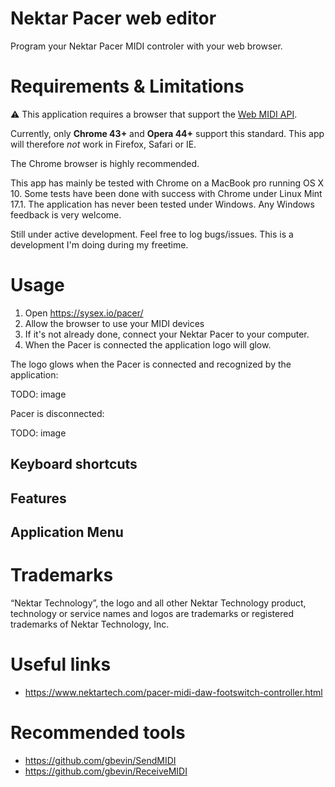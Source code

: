 # Nektar Pacer web editor

Program your Nektar Pacer MIDI controler with your web browser. 


# Requirements &amp; Limitations

:warning: This application requires a browser that support the [Web MIDI API](http://webaudio.github.io/web-midi-api/).

Currently, only **Chrome 43+** and **Opera 44+** support this standard. This app will therefore _not_ work in Firefox, Safari or IE. 

The Chrome browser is highly recommended. 

This app has mainly be tested with Chrome on a MacBook pro running OS X 10. Some tests have been done with success with Chrome under Linux Mint 17.1. 
The application has never been tested under Windows. Any Windows feedback is very welcome.

Still under active development. Feel free to log bugs/issues. This is a development I'm doing during my freetime. 


# Usage

1. Open https://sysex.io/pacer/
2. Allow the browser to use your MIDI devices
3. If it's not already done, connect your Nektar Pacer to your computer.
4. When the Pacer is connected the application logo will glow.

The logo glows when the Pacer is connected and recognized by the application:

TODO: image

Pacer is disconnected:

TODO: image

## Keyboard shortcuts



## Features



## Application Menu




# Trademarks

“Nektar Technology”, the logo and all other Nektar Technology product, technology or service names and logos are trademarks or registered trademarks of Nektar Technology, Inc.



# Useful links

- https://www.nektartech.com/pacer-midi-daw-footswitch-controller.html



# Recommended tools

- https://github.com/gbevin/SendMIDI
- https://github.com/gbevin/ReceiveMIDI
